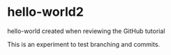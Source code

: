 # hello-world2
hello-world created when reviewing the GitHub tutorial


This is an experiment to test branching and commits.

